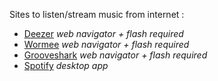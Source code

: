 Sites to listen/stream music from internet :

* [Deezer](http://www.deezer.com/) *web navigator + flash required*
* [Wormee](http://www.wormee.com/) *web navigator + flash required*
* [Grooveshark](http://listen.grooveshark.com/) *web navigator + flash required* 
* [Spotify](http://www.spotify.com/) *desktop app*